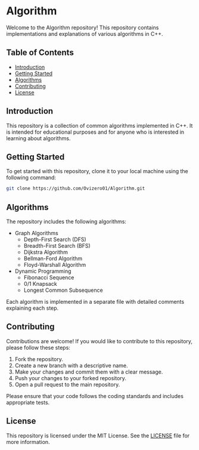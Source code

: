 # Algorithm

Welcome to the Algorithm repository! This repository contains implementations and explanations of various algorithms in C++.

## Table of Contents
- [Introduction](#introduction)
- [Getting Started](#getting-started)
- [Algorithms](#algorithms)
- [Contributing](#contributing)
- [License](#license)

## Introduction
This repository is a collection of common algorithms implemented in C++. It is intended for educational purposes and for anyone who is interested in learning about algorithms.

## Getting Started
To get started with this repository, clone it to your local machine using the following command:
```bash
git clone https://github.com/Ovizero01/Algorithm.git
```

## Algorithms
The repository includes the following algorithms:
- Graph Algorithms
  - Depth-First Search (DFS)
  - Breadth-First Search (BFS)
  - Dijkstra Algorithm
  - Bellman-Ford Algorithm
  - Floyd-Warshall Algorithm
- Dynamic Programming
  - Fibonacci Sequence
  - 0/1 Knapsack
  - Longest Common Subsequence

Each algorithm is implemented in a separate file with detailed comments explaining each step.

## Contributing
Contributions are welcome! If you would like to contribute to this repository, please follow these steps:
1. Fork the repository.
2. Create a new branch with a descriptive name.
3. Make your changes and commit them with a clear message.
4. Push your changes to your forked repository.
5. Open a pull request to the main repository.

Please ensure that your code follows the coding standards and includes appropriate tests.

## License
This repository is licensed under the MIT License. See the [LICENSE](LICENSE) file for more information.
